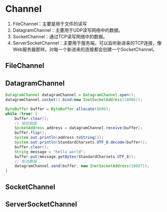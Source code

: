 # Channel

1. FileChannel：主要是用于文件的读写
2. DatagramChannel：主要用于UDP读写网络中的数据。
3. SocketChannel：通过TCP读写网络中的数据。
4. ServerSocketChannel：主要用于服务端，可以监听新进来的TCP连接，像Web服务器那样。对每一个新进来的连接都会创建一个SocketChannel。


## FileChannel

## DatagramChannel

```java
DatagramChannel datagramChannel = DatagramChannel.open();
datagramChannel.socket().bind(new InetSocketAddress(10086));

ByteBuffer buffer = ByteBuffer.allocate(8096);
while (true) {
    buffer.clear();
    // 接收数据
    SocketAddress address = datagramChannel.receive(buffer);
    buffer.flip();
    System.out.println(address.toString());
    System.out.println(StandardCharsets.UTF_8.decode(buffer));
    buffer.clear();
    String message = "hello world";
    buffer.put(message.getBytes(StandardCharsets.UTF_8));
    // 发送数据
    datagramChannel.send(buffer, new InetSocketAddress(10087));
}

```

## SocketChannel

## ServerSocketChannel